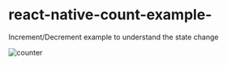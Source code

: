 # react-native-count-example-
Increment/Decrement example to understand the state change

![counter](https://user-images.githubusercontent.com/16552447/26915431-9a1d61dc-4c43-11e7-8232-06c5d34fbe56.png)
